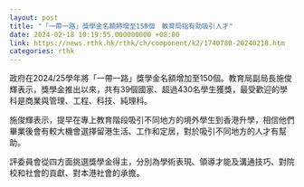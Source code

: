 ```yaml
---
layout: post
title: "「一帶一路」獎學金名額將增至150個　教育局指有助吸引人才"
date: 2024-02-18 10:19:55.000000000 +08:00
link: https://news.rthk.hk/rthk/ch/component/k2/1740780-20240218.htm
categories: rthk
---
```


政府在2024/25學年將「一帶一路」獎學金名額增加至150個。教育局副局長施俊輝表示，獎學金推出以來，共有39個國家、超過430名學生獲獎，最受歡迎的學科是商業與管理、工程、科技、純理科。

施俊輝表示，提早在專上教育階段吸引不同地方的境外學生到香港升學，相信他們畢業後會有較大機會選擇留港生活、工作和定居，對於吸引不同地方的人才有幫助。

評委員會從四方面挑選獎學金得主，分別為學術表現、領導才能及溝通技巧、對院校和社會的貢獻、對本港社會的承擔。
